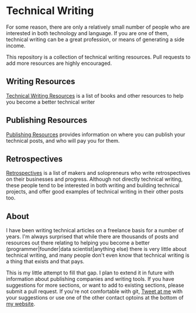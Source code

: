 # Technical Writing

For some reason, there are only a relatively small number of people who are interested in both technology and language. If you are one of them, technical writing can be a great profession, or means of generating a side income. 

This repository is a collection of technical writing resources. Pull requests to add more resources are highly encouraged.

## Writing Resources

[Technical Writing Resources](./resources.md) is a list of books and other resources to help you become a better technical writer

## Publishing Resources

[Publishing Resources](./write-for-us.md) provides information on where you can publish your technical posts, and who will pay you for them.

## Retrospectives 
[Retrospectives](./retrospectives.md) is a list of makers and solopreneurs who write retrospectives on their businesses and progress. Although not directly technical writing, these people tend to be interested in both writing and building technical projects, and offer good examples of technical writing in their other posts too.


## About
I have been writing technical articles on a freelance basis for a number of years. I'm always surprised that while there are thousands of posts and resources out there relating to helping you become a better (programmer|founder|data scientist|anything else) there is very little about technical writing, and many people don't even know that technical writing is a thing that exists and that pays. 

This is my little attempt to fill that gap. I plan to extend it in future with information about publishing companies and writing tools. If you have suggestions for more sections, or want to add to existing sections, please submit a pull request. If you're not comfortable with git, [Tweet at me](https://twitter.com/sixhobbits) with your suggestions or use one of the other contact optoins at the bottom of [my website](https://dwyer.co.za).




